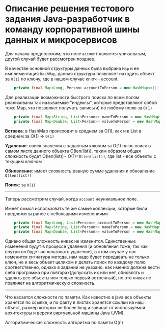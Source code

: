 # Описание решения тестового задания Java-разработчик в команду корпоративной шины данных и микросервисов

Для начала предположим, что поле `account` является уникальным, другой случай будет рассмотрен позднее.

В качестве основной структуры данных была выбрана `Map` и ее имплементация `HashMap`, данная структура позволяет находить
объект за `O(1)` по ключу, где в нашем случае ключ - account.

```java
    private final Map<Long, Person> accountToPerson = new HashMap<>();
```

Для реализации возможности быстрого поиска по всем полям реализованы так называемые "индексы", которые представляют собой тоже Map, 
что позволяет получать запись(и) по любому полю за `O(1)`

```java
    private final Map<String, List<Person>> nameToPerson = new HashMap<>();
    private final Map<Double, List<Person>> valueToPerson = new HashMap<>();
```

**Вставка**: в HashMap происходит в среднем за O(1), как и в List в среднем за O(1) => `O(1)`

**Удаление**: поиск значения с заданным ключом за O(1) плюс поиск в самом листе данного объекта O(len(list)), таким
образом общая сложность будет O(len(list))+ O(1)=`O(len(list))`, где list - все объекты с текущим ключом

**Обновление**: имеет сложность равную сумме удаления и обновление `O(len(list))`

**Поиск**: за `O(1)`

---
Теперь рассмотрим случай, когда `account` неуникальное поле.

Имеет смысл использовать те же самые коллекции, которые были предложены ранее с небольшими изменениями

```java
    private final Map<Long, List<Person>> accountToPerson = new HashMap<>();
    private final Map<String, List<Person>> nameToPerson = new HashMap<>();
    private final Map<Double, List<Person>> valueToPerson = new HashMap<>();
```
Однако общая сложность никак не изменится. Единственные изменения будут в процессе 
удаления (и обновления тоже, так как внутри он будет использовать удаление), в этом случае у нас изменится сигнатура метода, 
нам надо будет передавать не только ключ, но и весь объект целиком и делать поиск по каждому полю соответственно, 
однако в задании не указано, как именно должна вести себя программа при повторах(допускать их или нет, 
обновлять и удалять все обьекты или только первый встречный), но это никак не повлияет на алгоритмическую сложность.

---
Что касается сложности по памяти. Как известно в java все объекты хранятся по ссылке, и по факту в 
листах хранятся ссылки на наш объект, размер которых не более long и 
зависит от используемой архитектуры и версии виртуальной машины Java (JVM).

Алгоритмическая сложность алгоритма по памяти O(n)

